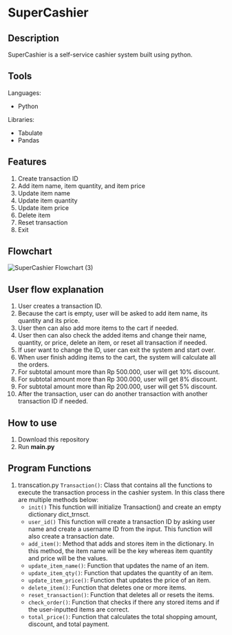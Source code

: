 # SuperCashier
## Description
SuperCashier is a self-service cashier system built using python.

## Tools
Languages: 
- Python

Libraries:
- Tabulate
- Pandas

## Features
1. Create transaction ID
2. Add item name, item quantity, and item price
4. Update item name
5. Update item quantity
6. Update item price
7. Delete item
8. Reset transaction
10. Exit 

## Flowchart
![SuperCashier Flowchart (3)](https://github.com/user-attachments/assets/72207beb-8d95-453c-9772-d4af67e70306)

## User flow explanation
1. User creates a transaction ID.
2. Because the cart is empty, user will be asked to add item name, its quantity and its price.
3. User then can also add more items to the cart if needed.
4. User then can also check the added items and change their name, quantity, or price, delete an item, or reset all transaction if needed.
5. If user want to change the ID, user can exit the system and start over.
6. When user finish adding items to the cart, the system will calculate all the orders.
7. For subtotal amount more than Rp 500.000, user will get 10% discount.
8. For subtotal amount more than Rp 300.000, user will get 8% discount.
9. For subtotal amount more than Rp 200.000, user will get 5% discount.
10. After the transaction, user can do another transaction with another transaction ID if needed.

## How to use
1. Download this repository
2. Run **main.py**

## Program Functions
1. transcation.py
   `Transaction()`: Class that contains all the functions to execute the transaction process in the cashier system. In this class there are multiple methods below:
   - `init()`
     This function will initialize Transaction() and create an empty dictionary dict_trnsct.
   - `user_id()`
     This function will create a transaction ID by asking user name and create a username ID from the input. This function will also create a transaction date.
   - `add_item()`: Method that adds and stores item in the dictionary. In this method, the item name will be the key whereas item quantity and price will be the values.
   - `update_item_name()`: Function that updates the name of an item.
   - `update_item_qty()`: Function that updates the quantity of an item.
   - `update_item_price()`: Function that updates the price of an item.
   - `delete_item()`: Function that deletes one or more items.
   - `reset_transaction()`: Function that deletes all or resets the items.
   - `check_order()`: Function that checks if there any stored items and if the user-inputted items are correct.
   - `total_price()`: Function that calculates the total shopping amount, discount, and total payment.
